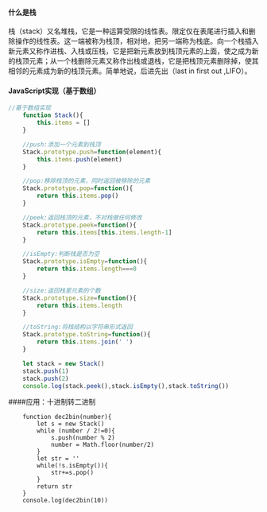 #### 什么是栈
栈（stack）又名堆栈，它是一种运算受限的线性表。限定仅在表尾进行插入和删除操作的线性表。这一端被称为栈顶，相对地，把另一端称为栈底。向一个栈插入新元素又称作进栈、入栈或压栈，它是把新元素放到栈顶元素的上面，使之成为新的栈顶元素；从一个栈删除元素又称作出栈或退栈，它是把栈顶元素删除掉，使其相邻的元素成为新的栈顶元素。简单地说，后进先出（last in first out ,LIFO）。

#### JavaScript实现（基于数组）
````js
//基于数组实现
    function Stack(){
        this.items = []
    }

    //push:添加一个元素到栈顶
    Stack.prototype.push=function(element){
        this.items.push(element)
    }

    //pop:移除栈顶的元素，同时返回被移除的元素
    Stack.prototype.pop=function(){
        return this.items.pop()
    }

    //peek:返回栈顶的元素，不对栈做任何修改
    Stack.prototype.peek=function(){
        return this.items[this.items.length-1]
    }

    //isEmpty:判断栈是否为空
    Stack.prototype.isEmpty=function(){
        return this.items.length===0
    }

    //size:返回栈里元素的个数
    Stack.prototype.size=function(){
        return this.items.length
    }

    //toString:将栈结构以字符串形式返回
    Stack.prototype.toString=function(){
        return this.items.join(' ')
    }

    let stack = new Stack()
    stack.push(1)
    stack.push(2)
    console.log(stack.peek(),stack.isEmpty(),stack.toString())
````
####应用：十进制转二进制
````
    function dec2bin(number){
        let s = new Stack()
        while (number / 2!=0){
            s.push(number % 2)
            number = Math.floor(number/2)
        }
        let str = ''
        while(!s.isEmpty()){
            str+=s.pop()
        }
        return str
    }
    console.log(dec2bin(10))
````
